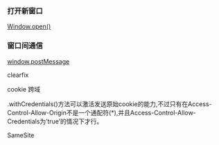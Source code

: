 ### 打开新窗口

[Window.open()](https://developer.mozilla.org/zh-CN/docs/Web/API/Window/open)

### 窗口间通信

[window.postMessage](https://developer.mozilla.org/zh-CN/docs/Web/API/Window/postMessage)



clearfix



cookie 跨域 

.withCredentials()方法可以激活发送原始cookie的能力,不过只有在Access-Control-Allow-Origin不是一个通配符(*),并且Access-Control-Allow-Credentials为’true’的情况下才行。

SameSite


